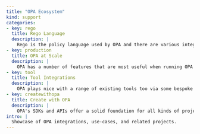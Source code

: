 ```yaml
---
title: "OPA Ecosystem"
kind: support
categories:
- key: rego
  title: Rego Language
  description: |
    Rego is the policy language used by OPA and there are various integrations that make working with the language easier.
- key: production
  title: OPA at Scale
  description: |
    OPA has a number of features that are most useful when running OPA in production. These integrations make use of those features, and make it easier to use OPA at scale.
- key: tool
  title: Tool Integrations
  description: |
    OPA plays nice with a range of existing tools too via some bespoke integrations.
- key: createwithopa
  title: Create with OPA
  description: |
    OPA's SDKs and APIs offer a solid foundation for all kinds of projects. See the integrations below for inspiration.
intro: |
  Showcase of OPA integrations, use-cases, and related projects.
---
```

